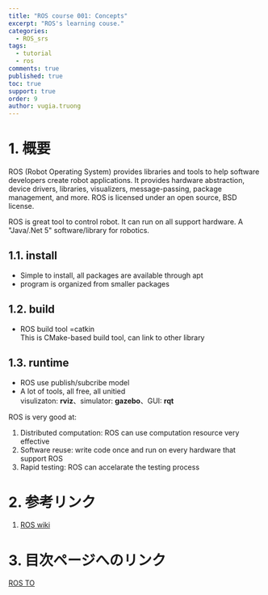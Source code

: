 ```yaml
---
title: "ROS course 001: Concepts"
excerpt: "ROS's learning couse."
categories: 
  - ROS_srs
tags: 
  - tutorial
  - ros
comments: true
published: true
toc: true
support: true
order: 9
author: vugia.truong
---
```

# 1. 概要

ROS (Robot Operating System) provides libraries and tools to help software developers create robot applications. It provides hardware abstraction, device drivers, libraries, visualizers, message-passing, package management, and more. ROS is licensed under an open source, BSD license.

ROS is great tool to control robot. It can run on all support hardware. A "Java/.Net 5" software/library for robotics.


## 1.1. install  
* Simple to install, all packages are available through apt
* program is organized from smaller packages

## 1.2. build  
* ROS build tool =catkin  
This is CMake-based build tool, can link to other library

## 1.3. runtime  
* ROS use publish/subcribe model
* A lot of tools, all free, all unitied  
visulizaton: **rviz**、simulator: **gazebo**、GUI: **rqt**

ROS is very good at:

1. Distributed computation: ROS can use computation resource very effective
2. Software reuse: write code once and run on every hardware that support ROS
3. Rapid testing: ROS can accelarate the testing process

# 2. 参考リンク

1. [ROS wiki](http://wiki.ros.org/Documentation)

# 3. 目次ページへのリンク
[ROS TO](/ros_srs/000_TOC/)


